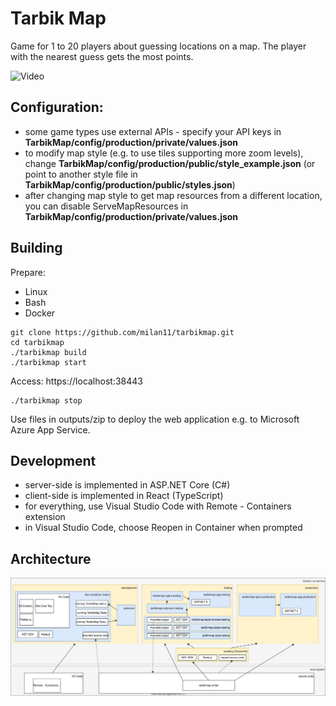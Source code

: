 # Tarbik Map

Game for 1 to 20 players about guessing locations on a map. The player with the nearest guess gets the most points.

![Video](./video.gif)

## Configuration:

- some game types use external APIs - specify your API keys in **TarbikMap/config/production/private/values.json**
- to modify map style (e.g. to use tiles supporting more zoom levels), change **TarbikMap/config/production/public/style_example.json** (or point to another style file in **TarbikMap/config/production/public/styles.json**)
- after changing map style to get map resources from a different location, you can disable ServeMapResources in **TarbikMap/config/production/private/values.json**

## Building

Prepare:

- Linux
- Bash
- Docker

```
git clone https://github.com/milan11/tarbikmap.git
cd tarbikmap
./tarbikmap build
./tarbikmap start
```

Access: https://localhost:38443

```
./tarbikmap stop
```

Use files in outputs/zip to deploy the web application e.g. to Microsoft Azure App Service.

## Development

- server-side is implemented in ASP.NET Core (C#)
- client-side is implemented in React (TypeScript)
- for everything, use Visual Studio Code with Remote - Containers extension
- in Visual Studio Code, choose Reopen in Container when prompted

## Architecture

![TarbikMap architecture](./tarbikmap_architecture.drawio.svg)
